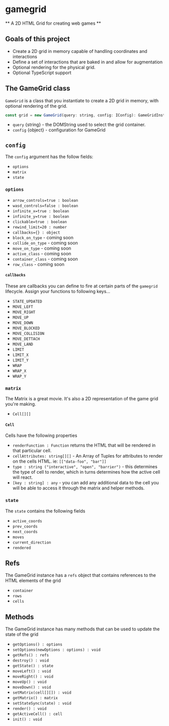 # gamegrid

** A 2D HTML Grid for creating web games **

## Goals of this project

- Create a 2D grid in memory capable of handling coordinates and interactions
- Define a set of interactions that are baked in and allow for augmentation
- Optional rendering for the physical grid.
- Optional TypeScript support

## The GameGrid class

`GameGrid` is a class that you instantiate to create a 2D grid in memory, with optional rendering of the grid.

```js
const grid = new GameGrid(query: string, config: IConfig): GameGridInstance;
```

- `query` {string} - the DOMString used to select the grid container.
- `config` {object} - configuration for GameGrid

## `config`

The `config` argument has the follow fields:

- `options`
- `matrix`
- `state`

### `options`

- `arrow_controls=true : boolean`
- `wasd_controls=false : boolean`
- `infinite_x=true : boolean`
- `infinite_y=true : boolean`
- `clickable=true : boolean`
- `rewind_limit=20 : number`
- `callbacks={} : object`
- `block_on_type` - coming soon
- `collide_on_type` - coming soon
- `move_on_type` - coming soon
- `active_class` - coming soon
- `container_class` - coming soon
- `row_class` - coming soon

#### `callbacks`

These are callbacks you can define to fire at certain parts of the `gamegrid` lifecycle. Assign your functions to following keys...

- `STATE_UPDATED`
- `MOVE_LEFT`
- `MOVE_RIGHT`
- `MOVE_UP`
- `MOVE_DOWN`
- `MOVE_BLOCKED`
- `MOVE_COLLISION`
- `MOVE_DETTACH`
- `MOVE_LAND`
- `LIMIT`
- `LIMIT_X`
- `LIMIT_Y`
- `WRAP`
- `WRAP_X`
- `WRAP_Y`

### `matrix`

The Matrix is a great movie. It's also a 2D representation of the game grid you're making.

- `Cell[][]`

#### `Cell`

Cells have the following properties

- `renderFunction : Function` returns the HTML that will be rendered in that particular cell.
- `cellAttributes: string[][]` - An Array of Tuples for attributes to render on the cells HTML. ie: `[["data-foo", "bar"]]`
- `type : string ("interactive", "open", "barrier")` - this determines the type of cell to render, which in turns determines how the active cell will react.
- `[key : string] : any` - you can add any additional data to the cell you will be able to access it through the matrix and helper methods.

### `state`

The `state` contains the following fields

- `active_coords`
- `prev_coords`
- `next_coords`
- `moves`
- `current_direction`
- `rendered`

## Refs

The GameGrid instance has a `refs` object that contains references to the HTML elements of the grid

- `container`
- `rows`
- `cells`

## Methods

The GameGrid instance has many methods that can be used to update the state of the grid

- `getOptions() : options`
- `setOptions(newOptions : options) : void`
- `getRefs() : refs`
- `destroy() : void`
- `getState() : state`
- `moveLeft() : void`
- `moveRight() : void`
- `moveUp() : void`
- `moveDown() : void`
- `setMatrix(cell[][]) : void`
- `getMatrix() : matrix`
- `setStateSync(state) : void`
- `render() : void`
- `getActiveCell() : cell`
- `init() : void`
